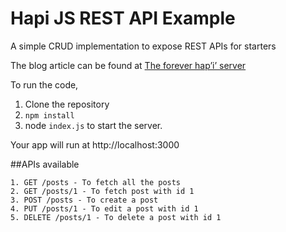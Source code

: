 # Hapi JS REST API Example 
A simple CRUD implementation to expose REST APIs for starters

The blog article can be found at <a href=http://tsshriram.com/2016/02/08/the-forever-hapi-server-part-1/>The forever hap’i’ server</a>

To run the code,

1. Clone the repository
2. `npm install`
3. node `index.js` to start the server.

Your app will run at http://localhost:3000

##APIs available

```
1. GET /posts - To fetch all the posts
2. GET /posts/1 - To fetch post with id 1
3. POST /posts - To create a post
4. PUT /posts/1 - To edit a post with id 1
5. DELETE /posts/1 - To delete a post with id 1
```
